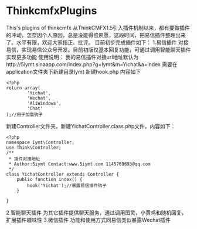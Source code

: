 # ThinkcmfxPlugins
This's plugins of thinkcmfx 
从ThinkCMFX1.5引入插件机制以来，都有要做插件的冲动，怎奈因个人原因，总是没能得偿夙愿，这段时间，把易信插件整理出来了。水平有限，欢迎大家指正、批评。 
目前初步完成插件如下：
  1.易信插件
    对接易信，实现易信公众号开发。目前初版仅基本回复功能，可通过调用智能聊天插件实现更多功能
    使用说明： 我的易信插件对接url地址默认为http://5iymt.sinaapp.com/index.php?g=Iymt&m=Yichat&a=index 
    需要在application文件夹下新建目录Iymt
    新建hook.php 内容如下
```
<?php
return array(
		'Yichat',
		'Wechat',
		'AliWindows',
		'Chat'
);//用于加载钩子
```
新建Controller文件夹，新建YichatController.class.php文件，内容如下：
```
<?php
namespace Iymt\Controller;
use Think\Controller; 
/**
 * 插件对接地址
 * Author:5iymt Contact:www.5iymt.com 1145769693@qq.com
 */
class YichatController extends Controller {
	public function index() {
		hook('Yichat');//暴露易信插件钩子
    }   

}

```
  2.智能聊天插件
    为其它插件提供聊天服务，通过调用图灵，小黄鸡和随机回复，扩展插件趣味性
  3.微信插件
    功能和使用方式同易信类似暴露Wechat插件
  
